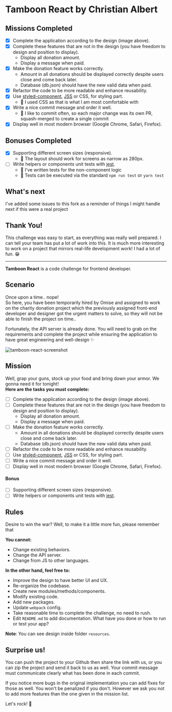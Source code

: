 # Tamboon React by Christian Albert

## Missions Completed

- [x] Complete the application according to the design (image above).
- [x] Complete these features that are not in the design (you have freedom to design and position to display).
  - Display all donation amount.
  - Display a message when paid.
- [x] Make the donation feature works correctly.
  - Amount in all donations should be displayed correctly despite users close and come back later.
  - Database (db.json) should have the new valid data when paid.
- [x] Refactor the code to be more readable and enhance reusability.
- [x] Use [styled-component](https://www.styled-components.com/), [JSS](https://cssinjs.org/) or CSS, for styling part.
  - 💬 I used CSS as that is what I am most comfortable with
- [x] Write a nice commit message and order it well.
  - 💬 I like to commit often, so each major change was its own PR, squash-merged to create a single commit
- [x] Display well in most modern browser (Google Chrome, Safari, Firefox).

## Bonuses Completed

- [x] Supporting different screen sizes (responsive).
  - 💬 The layout should work for screens as narrow as 280px.
- [ ] Write helpers or components unit tests with [jest](https://facebook.github.io/jest/).
  - 💬 I've written tests for the non-component logic
  - 💬 Tests can be executed via the standard `npm run test` or `yarn test`

## What's next

I've added some issues to this fork as a reminder of things I might handle next if this were a real project

## Thank You!

This challenge was easy to start, as everything was really well prepared. I can tell your team has put
a lot of work into this. It is much more interesting to work on a project that mirrors real-life development work!
I had a lot of fun. 😁

<hr>

**Tamboon React** is a code challenge for frontend developer.

## Scenario

Once upon a time.. nope!  
So here, you have been temporarily hired by Omise and assigned to work on the charity donation project which the previously assigned front-end developer and designer got the urgent matters to solve, so they will not be able to finish the project on time..

Fortunately, the API server is already done. You will need to grab on the requirements and complete the project while ensuring the application to have great engineering and well-design ✨

![tamboon-react-screenshot](https://git.omise.co/storage/user/56/files/b407c6c4-ad09-11e7-8792-dc5b468333df)

## Mission

Well, grap your guns, stock up your food and bring down your armor. We gonna need it for tonight!  
**Here are the tasks you must complete:**

- [ ] Complete the application according to the design (image above).
- [ ] Complete these features that are not in the design (you have freedom to design and position to display).
  - Display all donation amount.
  - Display a message when paid.
- [ ] Make the donation feature works correctly.
  - Amount in all donations should be displayed correctly despite users close and come back later.
  - Database (db.json) should have the new valid data when paid.
- [ ] Refactor the code to be more readable and enhance reusability.
- [ ] Use [styled-component](https://www.styled-components.com/), [JSS](https://cssinjs.org/) or CSS, for styling part.
- [ ] Write a nice commit message and order it well.
- [ ] Display well in most modern browser (Google Chrome, Safari, Firefox).

#### Bonus

- [ ] Supporting different screen sizes (responsive).
- [ ] Write helpers or components unit tests with [jest](https://facebook.github.io/jest/).

## Rules

Desire to win the war? Well, to make it a little more fun, please remember that

**You cannot:**

- Change existing behaviors.
- Change the API server.
- Change from JS to other languages.

**In the other hand, feel free to:**

- Improve the design to have better UI and UX.
- Re-organize the codebase.
- Create new modules/methods/components.
- Modify existing code.
- Add new packages.
- Update `webpack` config.
- Take reasonable time to complete the challenge, no need to rush.
- Edit `README.md` to add documentation. What have you done or how to run or test your app?

**Note**: You can see design inside folder `resources`.

## Surprise us!

You can push the project to your Github then share the link with us, or you can zip the project and send it back to us as well. Your commit message must communicate clearly what has been done in each commit.

If you notice more bugs in the original implementation you can add fixes for those as well. You won't be penalized if you don't. However we ask you not to add more features than the one given in the mission list.

Let's rock! :metal:
